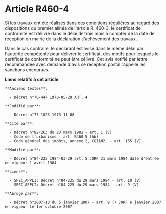 # Article R460-4

Si les travaux ont été réalisés dans des conditions régulières au regard des dispositions du premier alinéa de l'article R.
460-3, le certificat de conformité est délivré dans le délai de trois mois à compter de la date de réception en mairie de la
déclaration d'achèvement des travaux.

Dans le cas contraire, le déclarant est avisé dans le même délai par l'autorité compétente pour délivrer le certificat, des
motifs pour lesquels le certificat de conformité ne peut être délivré. Cet avis notifié par lettre recommandée avec demande
d'avis de réception postal rappelle les sanctions encourues.

**Liens relatifs à cet article**

	**Anciens textes**:

	  - Décret n°70-447 1970-05-28 ART. 4

	**Codifié par**:

	  - Décret n°73-1023 1973-11-08

	**Cité par**:

	  - Décret n°82-263 du 23 mars 1982 - art. 1 (V)
	  - Code de l'urbanisme - art. R460-5 (Ab)
	  - Code général des impôts, annexe 2, CGIAN2. - art. 165 (V)

	**Modifié par**:

	  - Décret n°84-225 1984-03-29 art. 5 JORF 31 mars 1984 date d'entrée en vigueur 1 avril 1984

	**Liens**:

	  - SPEC_APPLI: Décret n°84-225 du 29 mars 1984 - art. 10 (V)
	  - SPEC_APPLI: Décret n°84-225 du 29 mars 1984 - art. 9 (V)

	**Abrogé par**:

	  - Décret n°2007-18 du 5 janvier 2007 - art. 9 () JORF 6 janvier 2007 en vigueur le 1er octobre 2007
